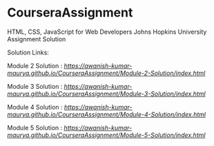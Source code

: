 # CourseraAssignment
HTML, CSS, JavaScript for Web Developers  Johns Hopkins University Assignment Solution

Solution Links:

Module 2 Solution : *https://awanish-kumar-maurya.github.io/CourseraAssignment/Module-2-Solution/index.html*

Module 3 Solution : *https://awanish-kumar-maurya.github.io/CourseraAssignment/Module-3-Solution/index.html*

Module 4 Solution : *https://awanish-kumar-maurya.github.io/CourseraAssignment/Module-4-Solution/index.html*

Module 5 Solution : *https://awanish-kumar-maurya.github.io/CourseraAssignment/Module-5-Solution/index.html*
